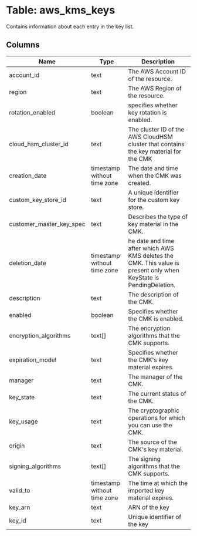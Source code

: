 
# Table: aws_kms_keys
Contains information about each entry in the key list.
## Columns
| Name        | Type           | Description  |
| ------------- | ------------- | -----  |
|account_id|text|The AWS Account ID of the resource.|
|region|text|The AWS Region of the resource.|
|rotation_enabled|boolean|specifies whether key rotation is enabled.|
|cloud_hsm_cluster_id|text|The cluster ID of the AWS CloudHSM cluster that contains the key material for the CMK|
|creation_date|timestamp without time zone|The date and time when the CMK was created.|
|custom_key_store_id|text|A unique identifier for the custom key store.|
|customer_master_key_spec|text|Describes the type of key material in the CMK.|
|deletion_date|timestamp without time zone|he date and time after which AWS KMS deletes the CMK. This value is present only when KeyState is PendingDeletion.|
|description|text|The description of the CMK.|
|enabled|boolean|Specifies whether the CMK is enabled.|
|encryption_algorithms|text[]|The encryption algorithms that the CMK supports.|
|expiration_model|text|Specifies whether the CMK's key material expires.|
|manager|text|The manager of the CMK.|
|key_state|text|The current status of the CMK.|
|key_usage|text|The cryptographic operations for which you can use the CMK.|
|origin|text|The source of the CMK's key material.|
|signing_algorithms|text[]|The signing algorithms that the CMK supports.|
|valid_to|timestamp without time zone|The time at which the imported key material expires.|
|key_arn|text|ARN of the key|
|key_id|text|Unique identifier of the key|
